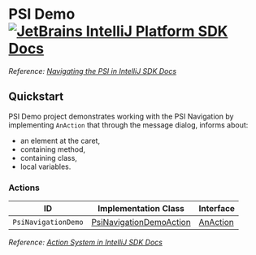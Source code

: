 # PSI Demo [![JetBrains IntelliJ Platform SDK Docs](https://jb.gg/badges/docs.svg)][docs]
*Reference: [Navigating the PSI in IntelliJ SDK Docs][docs:navigating_psi]*

## Quickstart

PSI Demo project demonstrates working with the PSI Navigation by implementing `AnAction` that through the message
dialog, informs about:
- an element at the caret,
- containing method,
- containing class,
- local variables.

### Actions

| ID                  | Implementation Class                                    | Interface                |
| ------------------- | ------------------------------------------------------- | ------------------------ |
| `PsiNavigationDemo` | [PsiNavigationDemoAction][file:PsiNavigationDemoAction] | [AnAction][sdk:AnAction] |

*Reference: [Action System in IntelliJ SDK Docs][docs:actions]*


[docs]: https://www.jetbrains.org/intellij/sdk/docs
[docs:actions]: https://www.jetbrains.org/intellij/sdk/docs/basics/action_system.html
[docs:navigating_psi]: https://jetbrains.org/intellij/sdk/docs/basics/architectural_overview/navigating_psi.html

[file:PsiNavigationDemoAction]: ./src/main/java/org/intellij/sdk/psi/PsiNavigationDemoAction.java

[sdk:AnAction]: upsource:///platform/editor-ui-api/src/com/intellij/openapi/actionSystem/AnAction.java
